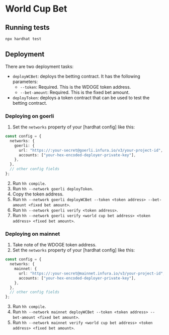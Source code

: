 # World Cup Bet

## Running tests

```shell
npx hardhat test
```

## Deployment

There are two deployment tasks:

- `deployWCBet`: deploys the betting contract. It has the following parameters:
    - `--token`: Required. This is the WDOGE token address.
    - `--bet-amount`: Required. This is the fixed bet amount.
- `deployToken`: deploys a token contract that can be used to test the betting contract.

### Deploying on goerli

1. Set the `networks` property of your [hardhat config] like this:
```ts
const config = {
  networks: {
    goerli: {
      url: "https://:your-secret@goerli.infura.io/v3/your-project-id",
      accounts: ["your-hex-encoded-deployer-private-key"],
    },
  },
  // other config fields
};
```
2. Run `hh compile`.
3. Run `hh --network goerli deployToken`.
4. Copy the token address.
5. Run `hh --network goerli deployWCBet --token <token address> --bet-amount <fixed bet amount>`.
6. Run `hh --network goerli verify <token address>`.
7. Run `hh --network goerli verify <world cup bet address> <token address> <fixed bet amount>`.

### Deploying on mainnet

1. Take note of the WDOGE token address.
2. Set the `networks` property of your [hardhat config] like this:
```ts
const config = {
  networks: {
    mainnet: {
      url: "https://:your-secret@mainnet.infura.io/v3/your-project-id",
      accounts: ["your-hex-encoded-deployer-private-key"],
    },
  },
  // other config fields
};
```
3. Run `hh compile`.
4. Run `hh --network mainnet deployWCBet --token <token address> --bet-amount <fixed bet amount>`.
5. Run `hh --network mainnet verify <world cup bet address> <token address> <fixed bet amount>`.